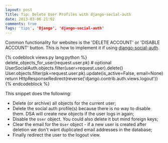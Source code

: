 ```yaml
---
layout: post
Title: Tip: Delete User Profiles with django-social-auth
date: 2013-03-06 21:02
comments: true
Tags: 'tips', 'Django', 'django-social-auth'
---
```


Common functionality for websites is the 'DELETE ACCOUNT' or 'DISABLE ACCOUNT'
button. This is how to implement it if using 
[django-social-auth](https://github.com/omab/django-social-auth).

{% codeblock views.py lang:python %}
delete_objects_for_user(request.user.pk) # optional
UserSocialAuth.objects.filter(user=request.user).delete()
User.objects.filter(pk=request.user.pk).update(is_active=False, email=None)
return HttpResponseRedirect(reverse('django.contrib.auth.views.logout'))
{% endcodeblock %}

This snippet does the following:

* Delete (or archive) all objects for the current user;
* Delete the social auth profile(s) because there is no way to disable them.
DSA will create new objects if the user logs in again;
* Disable the `User` object. You could also delete it but mind foreign keys;
* Clear the email for the `User` object - if a new user is created after deletion
we don't want duplicated email addresses in the database;
* Finally redirect the user to the logout view.


